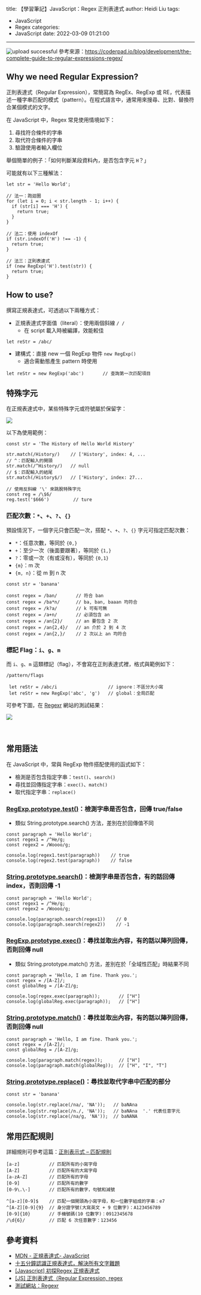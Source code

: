 title: 【學習筆記】JavaScript：Regex 正則表達式
author: Heidi Liu
tags:
  - JavaScript
  - Regex
categories:
  - JavaScript
date: 2022-03-09 01:21:00
---
![upload successful](/images/pasted-5.png)
參考來源：https://coderpad.io/blog/development/the-complete-guide-to-regular-expressions-regex/

## Why we need Regular Expression?

正則表達式（Regular Expression），常簡寫為 RegEx、RegExp 或 RE，代表描述一種字串匹配的模式（pattern）。在程式語言中，通常用來搜尋、比對、替換符合某個模式的文字。

<!--more-->

在 JavaScript 中，Regex 常見使用情境如下：

1. 尋找符合條件的字串
2. 取代符合條件的字串
3. 驗證使用者輸入欄位

舉個簡單的例子：「如何判斷某段資料內，是否包含字元 `H`？」

可能就有以下三種解法：

```javascript=
let str = 'Hello World';

// 法一：跑迴圈
for (let i = 0; i < str.length - 1; i++) {
  if (str[i] === 'H') {
    return true; 
  }
}

// 法二：使用 indexOf
if (str.indexOf('H') !== -1) {
  return true;
}

// 法三：正則表達式
if (new RegExp('H').test(str)) {
  return true;
}
```

## How to use?

撰寫正規表達式，可透過以下兩種方式：

+ 正規表達式字面值（literal）：使用兩個斜線 `/ /`
  + 在 script 載入時被編譯，效能較佳

```javascript=
let reStr = /abc/
```

+ 建構式：直接 new 一個 RegExp 物件 `new RegExp()`
  + 適合需動態產生 pattern 時使用

```javascript=
let reStr = new RegExp('abc')       // 查詢第一次匹配項目
```

## 特殊字元

在正規表達式中，某些特殊字元或符號屬於保留字：

![](https://i.imgur.com/CIlAXQ8.png)

以下為使用範例：

```javascript=
const str = 'The History of Hello World History'

str.match(/History/)    // ['History', index: 4, ...
// ^：匹配輸入的開頭
str.match(/^History/)   // null
// $：匹配輸入的結尾
str.match(/History$/)   // ['History', index: 27...

// 使用反斜線 '\' 來跳脫特殊字元
const reg = /\$6/
reg.test('$666')         // ture
```

### 匹配次數：`*`、`+`、`?`、`{}`

預設情況下，一個字元只會匹配一次，搭配 `*`、`+`、`?`、`{}` 字元可指定匹配次數：

+ `*`：任意次數，等同於 `{0,}`
+ `+`：至少一次（後面要跟著），等同於 `{1,}`
+ `?`：零或一次（有或沒有），等同於 `{0,1}`
+ `{m}`：m 次
+ `{m, n}`：從 m 到 n 次

```javascript=
const str = 'banana'

const regex = /ban/       // 符合 ban
const regex = /ba*n/      // ba, ban, baaan 均符合
const regex = /k?a/       // k 可有可無
const regex = /a+n/       // 必須包含 an
const regex = /an{2}/     // an 要包含 2 次
const regex = /an{2,4}/   // an 介於 2 到 4 次
const regex = /an{2,}/    // 2 次以上 an 均符合
```

### 標記 Flag：`i`、`g`、`m`

而 `i`、`g`、`m` 這類標記（flag），不會寫在正則表達式裡，格式與範例如下：

```javascript=
/pattern/flags

 let reStr = /abc/i                   // ignore：不區分大小寫
 let reStr = new RegExp('abc', 'g')   // global：全局匹配   
```

可參考下圖，在 [Regexr](https://regexr.com/) 網站的測試結果：

![](https://i.imgur.com/VKVMHff.png)

<br>

## 常用語法

在 JavaScript 中，常與 RegExp 物件搭配使用的函式如下：

+ 檢測是否包含指定字串：`test()`、`search()`
+ 尋找並回傳指定字串：`exec()`、`match()`
+ 取代指定字串：`replace()`

### [RegExp.prototype.test()](https://developer.mozilla.org/zh-CN/docs/Web/JavaScript/Reference/Global_Objects/RegExp/test)：檢測字串是否包含，回傳 true/false

+ 類似 String.prototype.search() 方法，差別在於回傳值不同

```javascript=
const paragraph = 'Hello World';
const regex1 = /^He/g;
const regex2 = /Woooo/g;

console.log(regex1.test(paragraph))    // true
console.log(regex2.test(paragraph))    // false
```

### [String.prototype.search()](https://developer.mozilla.org/zh-CN/docs/Web/JavaScript/Reference/Global_Objects/String/search)：檢測字串是否包含，有的話回傳 index，否則回傳 -1

```javascript=
const paragraph = 'Hello World';
const regex1 = /^He/g;
const regex2 = /Woooo/g;

console.log(paragraph.search(regex1))    // 0
console.log(paragraph.search(regex2))    // -1
```

### [RegExp.prototype.exec()](https://developer.mozilla.org/zh-CN/docs/Web/JavaScript/Reference/Global_Objects/RegExp/exec)：尋找並取出內容，有的話以陣列回傳，否則回傳 null

+ 類似 String.prototype.match() 方法，差別在於「全域性匹配」時結果不同

```javascript=
const paragraph = 'Hello, I am fine. Thank you.';
const regex = /[A-Z]/;
const globalReg = /[A-Z]/g;

console.log(regex.exec(paragraph));       // ["H"]
console.log(globalReg.exec(paragraph));   // ["H"]
```


### [String.prototype.match()](https://developer.mozilla.org/zh-CN/docs/Web/JavaScript/Reference/Global_Objects/String/match)：尋找並取出內容，有的話以陣列回傳，否則回傳 null

```javascript=
const paragraph = 'Hello, I am fine. Thank you.';
const regex = /[A-Z]/;
const globalReg = /[A-Z]/g;

console.log(paragraph.match(regex));      // ["H"]
console.log(paragraph.match(globalReg));  // ["H", "I", "T"]
```

### [String.prototype.replace()](https://developer.mozilla.org/zh-CN/docs/Web/JavaScript/Reference/Global_Objects/String/replace)：尋找並取代字串中匹配的部分

```javascript=
const str = 'banana'

console.log(str.replace(/na/, 'NA'));   // baNAna
console.log(str.replace(/n./, 'NA'));   // baNAna  '.' 代表任意字元
console.log(str.replace(/na/g, 'NA'));  // baNANA
```

## 常用匹配規則

詳細規則可參考這篇：[正則表示式 – 匹配規則](https://www.itread01.com/study/regexp-rule.html)

```javascript=
[a-z]           // 匹配所有的小寫字母 
[A-Z]           // 匹配所有的大寫字母 
[a-zA-Z]        // 匹配所有的字母 
[0-9]           // 匹配所有的數字 
[0-9\.\-]       // 匹配所有的數字，句號和減號 

^[a-z][0-9]$    // 匹配一個開頭為小寫字母，和一位數字組成的字串：e7
^[A-Z][0-9]{9}  // 身分證字號(大寫英文 + 9 位數字)：A123456789
[0-9]{10}       // 手機號碼(10 位數字)：0912345678
/\d{6}/         // 匹配 6 次任意數字：123456
```

## 參考資料

+ [MDN - 正規表達式- JavaScript](https://developer.mozilla.org/zh-TW/docs/Web/JavaScript/Guide/Regular_Expressions)
+ [十五分鐘認識正規表達式，解決所有文字難題](https://5xruby.tw/posts/15min-regular-expression)
+ [[Javascript] 初探Regex 正規表達式](https://moojing.medium.com/javascript-%E5%88%9D%E6%8E%A2regex-%E6%AD%A3%E8%A6%8F%E8%A1%A8%E9%81%94%E5%BC%8F-1da2f4d94795)
+ [[JS] 正則表達式（Regular Expression, regex](https://pjchender.dev/javascript/js-regex/)
+ [測試網站：Regexr](https://regexr.com/)